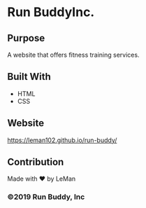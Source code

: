 # Run BuddyInc.

## Purpose
A website that offers fitness training services.

## Built With
* HTML
* CSS

## Website
https://leman102.github.io/run-buddy/

## Contribution
Made with ❤️ by LeMan

### ©️2019 Run Buddy, Inc 
